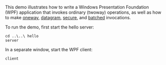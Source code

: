 This demo illustrates how to write a Windows Presentation Foundation
(WPF) application that invokes ordinary (twoway) operations, as well
as how to make [oneway][1], [datagram][2], [secure][3], and
[batched][4] invocations.

To run the demo, first start the hello server:

```
cd ..\..\ hello
server
```

In a separate window, start the WPF client:

```
client
```

[1]: https://doc.zeroc.com/ice/3.7/client-side-features/oneway-invocations
[2]: https://doc.zeroc.com/ice/3.7/client-side-features/datagram-invocations
[3]: https://doc.zeroc.com/ice/3.7/ice-plugins/icessl
[4]: https://doc.zeroc.com/ice/3.7/client-side-features/batched-invocations
